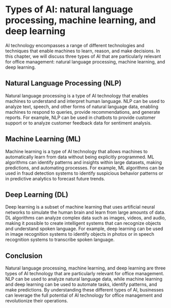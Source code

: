 Types of AI: natural language processing, machine learning, and deep learning
===========================================================================================================================================

AI technology encompasses a range of different technologies and techniques that enable machines to learn, reason, and make decisions. In this chapter, we will discuss three types of AI that are particularly relevant for office management: natural language processing, machine learning, and deep learning.

Natural Language Processing (NLP)
---------------------------------

Natural language processing is a type of AI technology that enables machines to understand and interpret human language. NLP can be used to analyze text, speech, and other forms of natural language data, enabling machines to respond to queries, provide recommendations, and generate reports. For example, NLP can be used in chatbots to provide customer support or to analyze customer feedback data for sentiment analysis.

Machine Learning (ML)
---------------------

Machine learning is a type of AI technology that allows machines to automatically learn from data without being explicitly programmed. ML algorithms can identify patterns and insights within large datasets, making predictions, and automating processes. For example, ML algorithms can be used in fraud detection systems to identify suspicious behavior patterns or in predictive analytics to forecast future trends.

Deep Learning (DL)
------------------

Deep learning is a subset of machine learning that uses artificial neural networks to simulate the human brain and learn from large amounts of data. DL algorithms can analyze complex data such as images, videos, and audio, making it possible to create intelligent systems that can recognize objects and understand spoken language. For example, deep learning can be used in image recognition systems to identify objects in photos or in speech recognition systems to transcribe spoken language.

Conclusion
----------

Natural language processing, machine learning, and deep learning are three types of AI technology that are particularly relevant for office management. NLP can be used to analyze natural language data, while machine learning and deep learning can be used to automate tasks, identify patterns, and make predictions. By understanding these different types of AI, businesses can leverage the full potential of AI technology for office management and revolutionize their operations.
